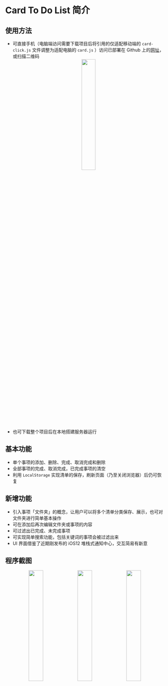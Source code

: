 # Card To Do List 简介

## 使用方法

- 可直接手机（电脑端访问需要下载项目后将引用的仅适配移动端的 `card-click.js` 文件调整为适配电脑的 `card.js` ）访问已部署在 Github 上的[网址](https://ericlee12138.github.io/Card/)，或扫描二维码
  <div align="center">
    <img src="https://ws4.sinaimg.cn/large/006tKfTcly1fsm49csadhj307s07sq2p.jpg" width="30%">
  </div>
- 也可下载整个项目后在本地搭建服务器运行

## 基本功能

- 单个事项的添加、删除、完成、取消完成和删除
- 全部事项的完成、取消完成，已完成事项的清空
- 利用 `LocalStorage` 实现清单的保存，刷新页面（乃至关闭浏览器）后仍可恢复

## 新增功能

- 引入事项「文件夹」的概念，让用户可以将多个清单分类保存、展示，也可对文件夹进行简单基本操作
- 可在添加后再次编辑文件夹或事项的内容
- 可过滤出已完成、未完成事项
- 可实现简单搜索功能，包括关键词的事项会被过滤出来
- UI 界面借鉴了近期刚发布的 iOS12 堆栈式通知中心，交互简易有新意

## 程序截图

<div align="center">
  <img src="https://ws3.sinaimg.cn/large/006tNc79gy1fshz8dphmyj30ku112wgv.jpg" width="30%">
  <img src="https://ws4.sinaimg.cn/large/006tNc79gy1fshz8ddw1vj30ku112tbc.jpg" width="30%">
  <img src="https://ws4.sinaimg.cn/large/006tNc79gy1fshz8cqqnaj30ku112di2.jpg" width="30%">
</div>
